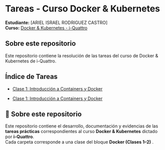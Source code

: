 # Tareas - Curso Docker & Kubernetes

**Estudiante:** [ARIEL ISRAEL RODRIGUEZ CASTRO]  
**Curso:** [Docker & Kubernetes - i-Quattro](https://www.i-quattro.com/product-page/dok-kub-001)

## Sobre este repositorio

Este repositorio contiene la resolución de las tareas del curso de Docker & Kubernetes de i-Quattro.

## Índice de Tareas

- [Clase 1: Introducción a Containers y Docker](clase1/)

- [Clase 1: Introducción a Containers y Docker](clase2/)




## 📘 Sobre este repositorio

Este repositorio contiene el desarrollo, documentación y evidencias de las **tareas prácticas** correspondientes al curso **Docker & Kubernetes** dictado por **i-Quattro**.  
Cada carpeta corresponde a una clase del bloque **Docker (Clases 1–2)** .
